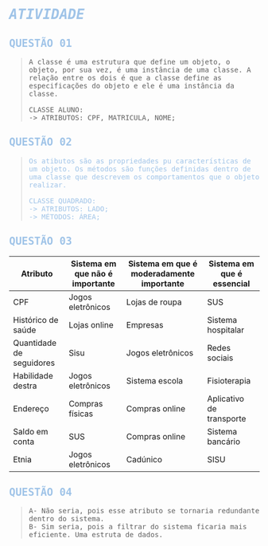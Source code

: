 # <span style="color: #A0C4E8; font-family: 'OCR A Std', monospace"> ***ATIVIDADE***</span>

## <span style="color: #A0C4E8; font-family: 'OCR A Std', monospace"> QUESTÃO 01</span>
> <span style=" font-family: 'OCR A Std', monospace">A classe é uma estrutura que define um objeto, o objeto, por sua vez, é uma instância de uma classe. A relação entre os dois é que a classe define as especificações do objeto e ele é uma instância da classe.<br><br>
CLASSE ALUNO:<br>
-> ATRIBUTOS: CPF, MATRICULA, NOME;<br></span>

## <span style="color: #A0C4E8; font-family: 'OCR A Std', monospace"> QUESTÃO 02</span>
> <span style="color: #A0C4E8; font-family: 'OCR A Std', monospace">Os atibutos são as propriedades pu características de um objeto. Os métodos são funções definidas dentro de uma classe que descrevem os comportamentos que o objeto realizar.<br><br>
CLASSE QUADRADO:<br>
-> ATRIBUTOS: LADO;<br>
-> MÉTODOS: ÁREA;</span>

## <span style="color: #A0C4E8; font-family: 'OCR A Std', monospace"> QUESTÃO 03</span>
| Atributo                   | Sistema em que não é importante        | Sistema em que é moderadamente importante | Sistema em que é essencial               |
|----------------------------|----------------------------------------|------------------------------------------|------------------------------------------|
| CPF                        | Jogos eletrônicos                         | Lojas de roupa                           | SUS                         |
| Histórico de saúde          |Lojas online                           | Empresas                                 | Sistema hospitalar                       |
| Quantidade de seguidores    | Sisu                  | Jogos eletrônicos                           | Redes sociais                  |
| Habilidade destra           | Jogos eletrônicos                   | Sistema escola                            | Fisioterapia                             |
| Endereço                    | Compras físicas                          | Compras online                     | Aplicativo de transporte                      |
| Saldo em conta              | SUS                         | Compras online                           | Sistema bancário                         |
| Etnia                       | Jogos eletrônicos                        | Cadúnico                    | SISU                   |

## <span style="color: #A0C4E8; font-family: 'OCR A Std', monospace"> QUESTÃO 04</span>
> <span style=" font-family: 'OCR A Std', monospace">A- Não seria, pois esse atributo se tornaria redundante dentro do sistema. <br> B- Sim seria, pois a filtrar do sistema ficaria mais eficiente. Uma estruta de dados.</span>
